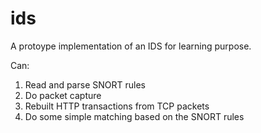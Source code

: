 # ids

A protoype implementation of an IDS for learning purpose.

Can:

1. Read and parse SNORT rules
1. Do packet capture
1. Rebuilt HTTP transactions from TCP packets
1. Do some simple matching based on the SNORT rules
